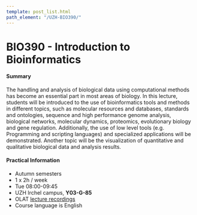 ```yaml
---
template: post_list.html
path_element: "/UZH-BIO390/"
---
```


# BIO390 - Introduction to Bioinformatics

#### Summary

The handling and analysis of biological data using computational methods has become an essential part in most areas of biology. In this lecture, students will be introduced to the use of bioinformatics tools and methods in different topics, such as molecular resources and databases, standards and ontologies, sequence and high performance genome analysis, biological networks, molecular dynamics, proteomics, evolutionary biology and gene regulation. Additionally, the use of low level tools (e.g. Programming and scripting languages) and specialized applications will be demonstrated. Another topic will be the visualization of quantitative and qualitative biological data and analysis results.

#### Practical Information

* Autumn semesters
* 1 x 2h / week
* Tue 08:00-09:45
* UZH Irchel campus, **Y03-G-85**
* OLAT [lecture recordings](https://lms.uzh.ch/auth/RepositoryEntry/17064820858/CourseNode/104195425228088)
* Course language is English


